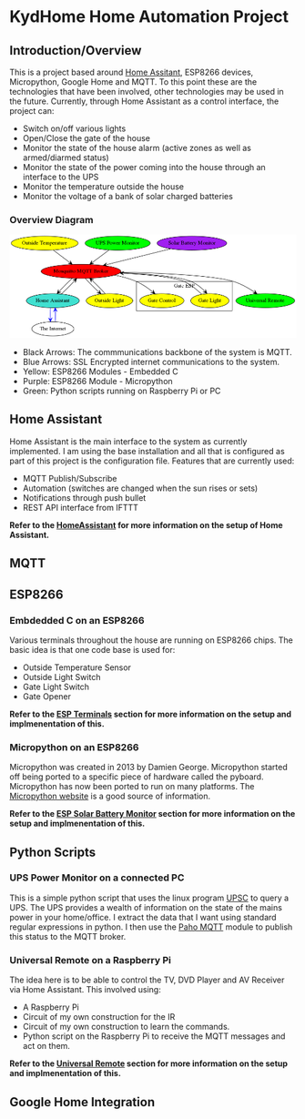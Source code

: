 # KydHome Home Automation Project
## Introduction/Overview
This is a project based around [Home Assitant](https://home-assistant.io/), ESP8266 devices, Micropython, Google Home and MQTT. To this point these are the technologies that have been involved, other technologies may be used in the future. Currently, through Home Assistant as a control interface, the project can:
* Switch on/off various lights
* Open/Close the gate of the house
* Monitor the state of the house alarm (active zones as well as armed/diarmed status)
* Monitor the state of the power coming into the house through an interface to the UPS
* Monitor the temperature outside the house
* Monitor the voltage of a bank of solar charged batteries
### Overview Diagram
![KydHome Overview](/Doc/kydhome_img/overview.png)
* Black Arrows: The commmunications backbone of the system is MQTT.
* Blue Arrows: SSL Encrypted internet communications to the system.
* Yellow: ESP8266 Modules - Embedded C
* Purple: ESP8266 Module  - Micropython
* Green: Python scripts running on Raspberry Pi or PC

## Home Assistant 
Home Assistant is the main interface to the system as currently implemented. I am using the base installation and all that is configured as part of this project is the configuration file. Features that are currently used:
* MQTT Publish/Subscribe
* Automation (switches are changed when the sun rises or sets)
* Notifications through push bullet
* REST API interface from IFTTT 

**Refer to the [HomeAssistant](https://github.com/haemishkyd/KydHome/tree/master/HomeAssistant) for more information on the setup of Home Assistant.**

## MQTT

## ESP8266
### Embdedded C on an ESP8266
Various terminals throughout the house are running on ESP8266 chips. The basic idea is that one code base is used for:
* Outside Temperature Sensor
* Outside Light Switch
* Gate Light Switch
* Gate Opener

**Refer to the [ESP Terminals](https://github.com/haemishkyd/KydHome/tree/master/ESP%20Terminals) section for more information on the setup and implmenentation of this.**

### Micropython on an ESP8266
Micropython was created in 2013 by Damien George. Micropython started off being ported to a specific piece of hardware called the pyboard. Micropython has now been ported to run on many platforms. 
The [Micropython website](https://micropython.org) is a good source of information.

**Refer to the [ESP Solar Battery Monitor](https://github.com/haemishkyd/KydHome/tree/master/ESP%20Solar%20Battery%20Monitor) section for more information on the setup and implmenentation of this.**

## Python Scripts
### UPS Power Monitor on a connected PC
This is a simple python script that uses the linux program [UPSC](https://linux.die.net/man/8/upsc) to query a UPS. The UPS provides a wealth of information on the state of the mains power in your home/office. I extract the data that I want using standard regular expressions in python. I then use the [Paho MQTT](https://pypi.python.org/pypi/paho-mqtt/1.1) module to publish this status to the MQTT broker.

### Universal Remote on a Raspberry Pi
The idea here is to be able to control the TV, DVD Player and AV Receiver via Home Assistant. This involved using:
* A Raspberry Pi
* Circuit of my own construction for the IR
* Circuit of my own construction to learn the commands.
* Python script on the Raspberry Pi to receive the MQTT messages and act on them.

**Refer to the [Universal Remote](https://github.com/haemishkyd/KydHome/tree/master/Universal%20Remote) section for more information on the setup and implmenentation of this.**

## Google Home Integration
